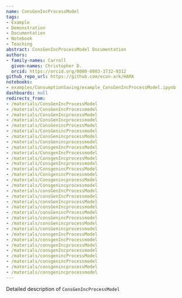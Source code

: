 ```yaml
---
name: ConsGenIncProcessModel
tags:
- Example
- Demonstration
- Documentation
- Notebook
- Teaching
abstract: ConsGenIncProcessModel Documentation
authors:
- family-names: Carroll
  given-names: Christopher D.
  orcid: https://orcid.org/0000-0003-3732-9312
github_repo_url: https://github.com/econ-ark/HARK
notebooks:
- examples/ConsumptionSaving/example_ConsGenIncProcessModel.ipynb
dashboards: null
redirects_from:
- /materials/ConsGenIncProcessModel
- /materials/ConsGenIncProcessmodel
- /materials/ConsGenIncprocessModel
- /materials/ConsGenIncprocessmodel
- /materials/ConsGenincProcessModel
- /materials/ConsGenincProcessmodel
- /materials/ConsGenincprocessModel
- /materials/ConsGenincprocessmodel
- /materials/ConsgenIncProcessModel
- /materials/ConsgenIncProcessmodel
- /materials/ConsgenIncprocessModel
- /materials/ConsgenIncprocessmodel
- /materials/ConsgenincProcessModel
- /materials/ConsgenincProcessmodel
- /materials/ConsgenincprocessModel
- /materials/Consgenincprocessmodel
- /materials/consGenIncProcessModel
- /materials/consGenIncProcessmodel
- /materials/consGenIncprocessModel
- /materials/consGenIncprocessmodel
- /materials/consGenincProcessModel
- /materials/consGenincProcessmodel
- /materials/consGenincprocessModel
- /materials/consGenincprocessmodel
- /materials/consgenIncProcessModel
- /materials/consgenIncProcessmodel
- /materials/consgenIncprocessModel
- /materials/consgenIncprocessmodel
- /materials/consgenincProcessModel
- /materials/consgenincProcessmodel
- /materials/consgenincprocessModel
- /materials/consgenincprocessmodel
---
```


Detailed description of `ConsGenIncProcessModel` 

